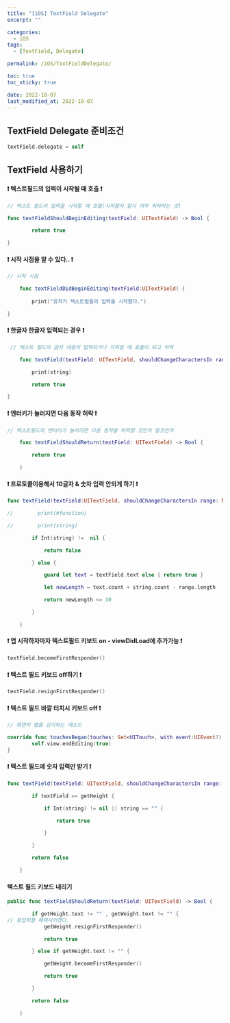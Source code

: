 ```yaml
---
title: "[iOS] TextField Delegate"
excerpt: ""

categories:
  - iOS
tags:
  - [TextField, Delegate]

permalink: /iOS/TextFieldDelegate/

toc: true
toc_sticky: true

date: 2022-10-07
last_modified_at: 2022-10-07
---
```


## TextField Delegate 준비조건
```swift
textField.delegate = self
```

## TextField 사용하기
#### ❗️ 텍스트필드의 입력이 시작될 때 호출 ❗️

```swift
// 텍스트 필드의 입력을 시작할 때 호출(시작할지 말지 여부 허락하는 것)

func textFieldShouldBeginEditing(textField: UITextField) -> Bool {

        return true

}
```


#### ❗️ 시작 시점을 알 수 있다.. ❗️

```swift
// 시작 시점 

    func textFieldDidBeginEditing(textField:UITextField) {
    
        print("유저가 텍스트필들의 입력을 시작했다.")

}
```


#### ❗️ 한글자 한글자 입력되는 경우 ❗️

```swift
 // 텍스트 필드의 글자 내용이 입력되거나 지워질 때 호출이 되고 허락

    func textField(textField: UITextField, shouldChangeCharactersIn range: NSRange, replacementString string: String) -> Bool {

        print(string)

        return true

}
```


#### ❗️ 엔터키가 눌러지면 다음 동작 허락 ❗️

```swift
// 텍스트필드의 엔터키가 눌러지면 다음 동작을 허락할 것인지 말것인지

    func textFieldShouldReturn(textField: UITextField) -> Bool {

        return true

    }
```

#### ❗️ 프로토콜이용해서 10글자 & 숫자 입력 안되게 하기 ❗️

```swift
func textField(textField:UITextField, shouldChangeCharactersIn range: NSRange, replacementString string:String) -> Bool {

//        print(#function)

//        print(string)

        if Int(string) !=  nil {

            return false

        } else {

            guard let text = textField.text else { return true }

            let newLength = text.count + string.count - range.length

            return newLength <= 10

        }

    }
```

#### ❗️ 앱 시작하자마자 텍스트필드 키보드 on - viewDidLoad에 추가가능 ❗️

```swift
textField.becomeFirstResponder()
```

#### ❗️ 텍스트 필드 키보드 off하기 ❗️

```swift
textField.resignFirstResponder()
```

#### ❗️ 텍스트 필드 바깥 터치시 키보드 off ❗️

```swift
// 화면의 탭을 감지하는 메소드

override func touchesBegan(touches: Set<UITouch>, with event:UIEvent?) {
        self.view.endEditing(true)
}
```

#### ❗️ 텍스트 필드에 숫자 입력만 받기 ❗️

```swift
func textField(textField: UITextField, shouldChangeCharactersIn range: NSRange, replacementString string: String) -> Bool {

        if textField == getHeight {

            if Int(string) != nil || string == "" {

                return true

            }

        }

        return false

    }
```

#### 텍스트 필드 키보드 내리기

```swift
public func textFieldShouldReturn(textField: UITextField) -> Bool {

        if getHeight.text != "" , getWeight.text != "" {
// 응답자를 해제시키겠다.
            getWeight.resignFirstResponder()

            return true

        } else if getHeight.text != "" {

            getWeight.becomeFirstResponder()

            return true

        }

        return false

    }
```


